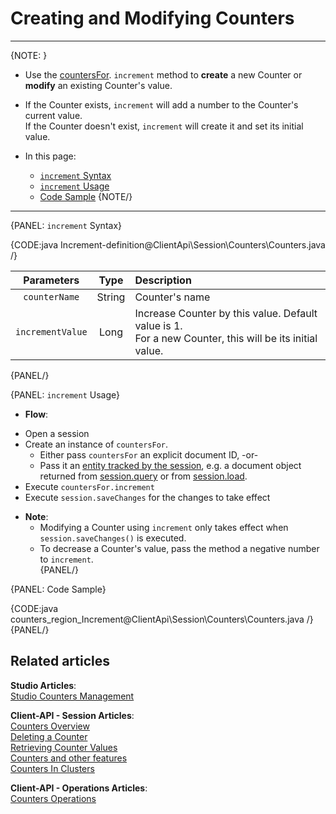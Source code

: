 # Creating and Modifying Counters
---

{NOTE: }

* Use the [countersFor](../../../client-api/session/counters/overview#counter-methods-and-the--object). `increment` method to **create** a new Counter or **modify** an existing Counter's value.  

*  If the Counter exists, `increment` will add a number to the Counter's current value.  
   If the Counter doesn't exist, `increment` will create it and set its initial value.  

* In this page:
  - [`increment` Syntax](../../../client-api/session/counters/create-or-modify#increment-syntax)
  - [`increment` Usage](../../../client-api/session/counters/create-or-modify#increment-usage)
  - [Code Sample](../../../client-api/session/counters/create-or-modify#code-sample)
{NOTE/}

---

{PANEL: `increment` Syntax}

{CODE:java Increment-definition@ClientApi\Session\Counters\Counters.java /}

| Parameters | Type | Description |
|:-------------:|:-------------:|:-------------|
| `counterName` |  String | Counter's name |
|`incrementValue` | Long | Increase Counter by this value. Default value is 1. <br> For a new Counter, this will be its initial value. |
{PANEL/}

{PANEL: `increment` Usage}

*  **Flow**:  
  - Open a session  
  - Create an instance of `countersFor`.  
      * Either pass `countersFor` an explicit document ID, -or-  
      - Pass it an [entity tracked by the session](../../../client-api/session/loading-entities), e.g. a document object returned from [session.query](../../../client-api/session/querying/how-to-query) or from [session.load](../../../client-api/session/loading-entities#load).  
  - Execute `countersFor.increment`
  - Execute `session.saveChanges` for the changes to take effect  

* **Note**:
    * Modifying a Counter using `increment` only takes effect when `session.saveChanges()` is executed.  
    * To decrease a Counter's value, pass the method a negative number to `increment`.  
{PANEL/}

{PANEL: Code Sample}

{CODE:java counters_region_Increment@ClientApi\Session\Counters\Counters.java /}
{PANEL/}

## Related articles
**Studio Articles**:  
[Studio Counters Management](../../../studio/database/documents/document-view/additional-features/counters#counters)  

**Client-API - Session Articles**:  
[Counters Overview](../../../client-api/session/counters/overview)  
[Deleting a Counter](../../../client-api/session/counters/delete)  
[Retrieving Counter Values](../../../client-api/session/counters/retrieve-counter-values)  
[Counters and other features](../../../client-api/session/counters/counters-and-other-features)  
[Counters In Clusters](../../../client-api/session/counters/counters-in-clusters)  

**Client-API - Operations Articles**:  
[Counters Operations](../../../client-api/operations/counters/get-counters#operations--counters--how-to-get-counters)  
